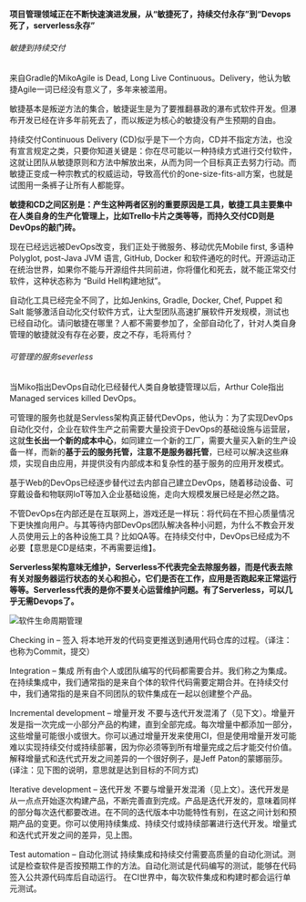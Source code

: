 #### 项目管理领域正在不断快速演进发展，从“敏捷死了，持续交付永存”到“Devops死了，serverless永存”

###### 敏捷到持续交付

来自Gradle的MikoAgile is Dead, Long Live Continuous。Delivery，他认为敏捷Agile一词已经没有意义了，多年来被滥用。

敏捷基本是叛逆方法的集合，敏捷诞生是为了要推翻暴政的瀑布式软件开发。但瀑布开发已经在许多年前死去了，而以叛逆为核心的敏捷没有产生预期的自由。

持续交付Continuous Delivery (CD)似乎是下一个方向，CD并不指定方法，也没有宣言规定之类，只要你知道关键是：你在尽可能以一种持续方式进行交付软件，这就让团队从敏捷原则和方法中解放出来，从而为同一个目标真正去努力行动。而敏捷正变成一种宗教式的权威运动，导致高代价的one-size-fits-all方案，也就是试图用一条裤子让所有人都能穿。

**敏捷和CD之间区别是：产生这种两者区别的重要原因是工具，敏捷工具主要集中在人类自身的生产化管理上，比如Trello卡片之类等等，而持久交付CD则是DevOps的敲门砖。**

现在已经远远被DevOps改变，我们正处于微服务、移动优先Mobile first, 多语种Polyglot, post-Java JVM 语言, GitHub, Docker 和软件通吃的时代。开源运动正在统治世界，如果你不能与开源组件共同前进，你将僵化和死去，就不能正常交付软件，这种状态称为 “Build Hell构建地狱”。

自动化工具已经完全不同了，比如Jenkins, Gradle, Docker, Chef, Puppet 和 Salt 能够激活自动化交付软件方式，让大型团队高速扩展软件开发规模，测试也已经自动化。请问敏捷在哪里？人都不需要参加了，全部自动化了，针对人类自身管理的敏捷就没有存在必要，皮之不存，毛将焉付？

###### 可管理的服务severless

当Miko指出DevOps自动化已经替代人类自身敏捷管理以后，Arthur Cole指出Managed services killed DevOps。

可管理的服务也就是Servless架构真正替代DevOps，他认为：为了实现DevOps自动化交付，企业在软件生产之前需要大量投资于DevOps的基础设施与运营层，这就**生长出一个新的成本中心**，如同建立一个新的工厂，需要大量买入新的生产设备一样，而新的**基于云的服务托管，注意不是服务器托管**，已经可以解决这些麻烦，实现自由应用，并提供没有内部成本和复杂性的基于服务的应用开发模式。

基于Web的DevOps已经逐步替代过去内部自己建立DevOps，随着移动设备、可穿戴设备和物联网IoT等加入企业基础设施，走向大规模发展已经是必然之路。

不管DevOps在内部还是在互联网上，游戏还是一样玩：将代码在不担心质量情况下更快推向用户。与其等待内部DevOps团队解决各种小问题，为什么不教会开发人员使用云上的各种设施工具？比如QA等。在持续交付中，DevOps已经成为不必要【意思是CD是结束，不再需要运维】。

**Serverless架构意味无维护，Serverless不代表完全去除服务器，而是代表去除有关对服务器运行状态的关心和担心，它们是否在工作，应用是否跑起来正常运行等等。Serverless代表的是你不要关心运营维护问题。有了Serverless，可以几乎无需Devops了。**

![软件生命周期管理]()

Checking in – 签入
将本地开发的代码变更推送到通用代码仓库的过程。（译注：也称为Commit，提交）

Integration – 集成
所有由个人或团队编写的代码都需要合并。我们称之为集成。在持续集成中，我们通常指的是来自个体的软件代码需要定期合并。在持续交付中，我们通常指的是来自不同团队的软件集成在一起以创建整个产品。


Incremental development – 增量开发
不要与迭代开发混淆了（见下文）。增量开发是指一次完成一小部分产品的构建，直到全部完成。每次增量中都添加一部分，这些增量可能很小或很大。你可以通过增量开发来使用CI，但是使用增量开发可能难以实现持续交付或持续部署，因为你必须等到所有增量完成之后才能交付价值。解释增量式和迭代式开发之间差异的一个很好例子，是Jeff Paton的蒙娜丽莎。(译注：见下图的说明，意思就是达到目标的不同方式)


Iterative development – 迭代开发
不要与增量开发混淆（见上文）。迭代开发是从一点点开始逐次构建产品，不断完善直到完成。产品是迭代开发的，意味着同样的部分每次迭代都要改进。在不同的迭代版本中功能特性有别，在这之间计划和预期产品的变更。你可以使用持续集成、持续交付或持续部署进行迭代开发。增量式和迭代式开发之间的差异，见上图。


Test automation – 自动化测试
持续集成和持续交付需要高质量的自动化测试。测试是检查软件是否按预期工作的方法。自动化测试是代码编写的测试，能够在代码签入公共源代码库后自动运行。
在CI世界中，每次软件集成和构建时都会运行单元测试。

